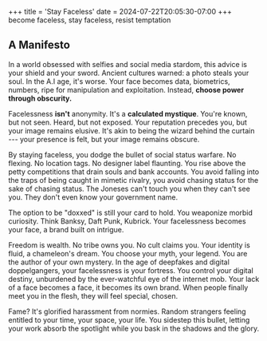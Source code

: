 +++
title = 'Stay Faceless'
date = 2024-07-22T20:05:30-07:00
+++
become faceless, stay faceless, resist temptation

## A Manifesto

In a world obsessed with selfies and social media stardom, this advice is your shield and your sword. Ancient cultures warned: a photo steals your soul. In the A.I age, it's worse. Your face becomes data, biometrics, numbers, ripe for manipulation and exploitation. Instead, **choose power through obscurity.**

Facelessness **isn't** anonymity. It's a **calculated mystique**. You're known, but not seen. Heard, but not exposed. Your reputation precedes you, but your image remains elusive. It's akin to being the wizard behind the curtain --- your presence is felt, but your image remains obscure.

By staying faceless, you dodge the bullet of social status warfare. No flexing. No location tags. No designer label flaunting. You rise above the petty competitions that drain souls and bank accounts. You avoid falling into the traps of being caught in mimetic rivalry, you avoid chasing status for the sake of chasing status. The Joneses can't touch you when they can't see you. They don't even know your government name.

The option to be "doxxed" is still your card to hold. You weaponize morbid curiosity. Think Banksy, Daft Punk, Kubrick. Your facelessness becomes your face, a brand built on intrigue.

Freedom is wealth. No tribe owns you. No cult claims you. Your identity is fluid, a chameleon's dream. You choose your myth, your legend. You are the author of your own mystery. In the age of deepfakes and digital doppelgangers, your facelessness is your fortress. You control your digital destiny, unburdened by the ever-watchful eye of the internet mob. Your lack of a face becomes a face, it becomes its own brand. When people finally meet you in the flesh, they will feel special, chosen.

Fame? It's glorified harassment from normies. Random strangers feeling entitled to your time, your space, your life. You sidestep this bullet, letting your work absorb the spotlight while you bask in the shadows and the glory.
